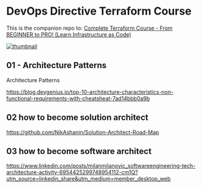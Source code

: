 # DevOps Directive Terraform Course

This is the companion repo to: [Complete Terraform Course - From BEGINNER to PRO! (Learn Infrastructure as Code)](https://www.youtube.com/watch?v=7xngnjfIlK4)

[![thumbnail](https://user-images.githubusercontent.com/1320389/154354937-98533608-2f42-44c1-8110-87f7e3f45085.jpeg)](https://www.youtube.com/watch?v=7xngnjfIlK4)

## 01 - Architecture Patterns

Architecture Patterns

https://blog.devgenius.io/top-10-architecture-characteristics-non-functional-requirements-with-cheatsheat-7ad14bbb0a9b

## 02 how to become solution architect

https://github.com/NikAshanin/Solution-Architect-Road-Map

## 03 how to become software architect
https://www.linkedin.com/posts/milanmilanovic_softwareengineering-tech-architecture-activity-6954425299748954112-cm1Q?utm_source=linkedin_share&utm_medium=member_desktop_web

